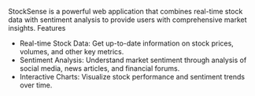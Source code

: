 StockSense is a powerful web application that combines real-time stock data with sentiment analysis to provide users with comprehensive market insights.
Features

- Real-time Stock Data: Get up-to-date information on stock prices, volumes, and other key metrics.
- Sentiment Analysis: Understand market sentiment through analysis of social media, news articles, and financial forums.
- Interactive Charts: Visualize stock performance and sentiment trends over time.
